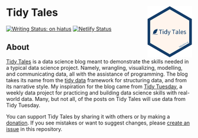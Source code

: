 # Tidy Tales <a href='https://tidytales.ca'><img src="assets/images/hexsticker.png" align="right" height="139"/></a>

<!-- badges: start -->
[![Writing Status: on hiatus](https://img.shields.io/badge/writing_status-on_hiatus-orange.svg)](https://tidytales.ca)
[![Netlify Status](https://api.netlify.com/api/v1/badges/2f583a6c-babe-4320-90b3-686fdcbb3c0e/deploy-status)](https://app.netlify.com/sites/tidytales/deploys)
<!-- badges: end -->

## About

[Tidy Tales](https://tidytales.ca) is a data science blog meant to demonstrate the skills needed in a typical data science project. Namely, wrangling, visualizing, modelling, and communicating data, all with the assistance of programming. The blog takes its name from the [tidy data](https://www.jstatsoft.org/article/view/v059i10) framework for structuring data, and from its narrative style. My inspiration for the blog came from [Tidy Tuesday](https://github.com/rfordatascience/tidytuesday), a weekly data project for practicing and building data science skills with real-world data. Many, but not all, of the posts on Tidy Tales will use data from Tidy Tuesday.

You can support Tidy Tales by sharing it with others or by making a [donation](https://www.paypal.com/donate?hosted_button_id=BT3A5MBCASKFQ). If you see mistakes or want to suggest changes, please [create an issue](https://github.com/mccarthy-m-g/tidytales/issues/new) in this repository.

<!--
## Useful links

<https://zbib.org>
-->
